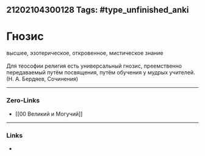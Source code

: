 21202104300128
Tags: #type_unfinished_anki
---
# Гнозис

высшее, эзотерическое, откровенное, мистическое знание<br><br>Для теософии религия есть универсальный гнозис, преемственно передаваемый путём посвящения, путём обучения у мудрых учителей.<br>(Н. А. Бердяев, Сочинения)

---
### Zero-Links
- [[00 Великий и Могучий]]
---
### Links
-